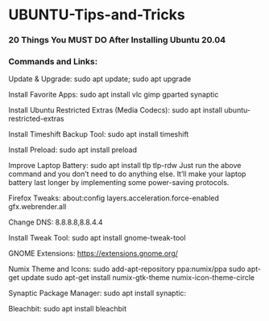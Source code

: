 # UBUNTU-Tips-and-Tricks

### 20 Things You MUST DO After Installing Ubuntu 20.04 

### Commands and Links:

Update & Upgrade:
 sudo apt update; sudo apt upgrade

Install Favorite Apps:
 sudo apt install vlc gimp gparted synaptic

Install Ubuntu Restricted Extras (Media Codecs):
 sudo apt install ubuntu-restricted-extras

Install Timeshift Backup Tool:
 sudo apt install timeshift

Install Preload:
 sudo apt install preload

Improve Laptop Battery:
 sudo apt install tlp tlp-rdw
 Just run the above command and you don’t need to do anything else. It’ll make your laptop battery last longer by implementing some power-saving protocols. 
 
Firefox Tweaks:
 about:config
 layers.acceleration.force-enabled
 gfx.webrender.all

Change DNS:
 8.8.8.8,8.8.4.4

Install Tweak Tool:
 sudo apt install gnome-tweak-tool

GNOME Extensions:
 https://extensions.gnome.org/​

Numix Theme and Icons:
 sudo add-apt-repository ppa:numix/ppa
 sudo apt-get update
 sudo apt-get install numix-gtk-theme numix-icon-theme-circle

Synaptic Package Manager:
 sudo apt install synaptic:

Bleachbit:
 sudo apt install bleachbit
